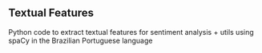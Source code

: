 ## Textual Features

Python code to extract textual features for sentiment analysis + utils using spaCy in the Brazilian Portuguese language